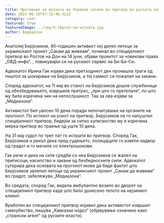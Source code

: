 ```yaml
---
title: Противник на војната во Украина загина во притвор во руската полиција
date: 2023-06-16T07:15:46.322Z
category: свет
featured: true
featuredImage: ../img/9-15prot-na-vojnata.jpg
author: Вардарски
---
```

Анатолиј Берјозиков, 40-годишен активист кој делел летоци за украинскиот проект „Сакам да живеам“, починал во специјалниот притвор во Ростов на Дон на 14 јуни, објави проектот за човекови права „ОВД-инфо“. , повикувајќи се на рускиот сервис на Би-Би-Си.

Адвокатот Ирина Гак изјави дека претходниот ден пронашла траги од пиштол за шокирање на Берјозиков, а тој самиот се пожалил на закани.

Според адвокатот, на 11 мај во станот на Берјозиков дошле службеници од обезбедувањето, извршиле претрес, „при што го претепале“, по што му била изречена чин на непослушност. Таа за ова изјави за „Медиазона“.

Активистот бил уапсен 10 дена поради непочитување на органите на прогонот. По истекот на рокот на притвор, Берјозиков не го напуштил специјалниот притвор, бидејќи за ситно хулиганство му е изречена мерка притвор во траење од уште 10 дена.

На 31 мај судот по трет пат го испрати во притвор. Според Гак, Берјозиков и рекол дека пред судењето, полицајците го извеле надвор од градот и го мачеле со електрошокови.

Гак рече и дека на сите средби со неа Берјозиков се жалел на притисоци, насилство и закани од безбедносните сили. Адвокатот сугерира дека основата на прогонот може да биде фактот што Берјозиков залепил летоци од украинскиот проект „Сакам да живеам“ во градот, забележува „Медиазона“.

Во средата, според Гак, видела амбулантно возило во дворот на специјалниот притвор каде што било донесено телото на нејзиниот клиент.

Вработен во специјалниот притвор изјавил дека активистот извршил самоубиство, пишува „Кавказки нодоз“ (објавување означено како „странски агент“ од руските власти).